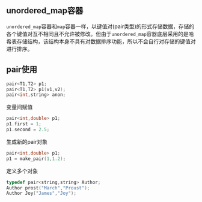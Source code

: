 ## unordered_map容器

`unordered_map`容器和`map`容器一样，以键值对(pair类型)的形式存储数据，存储的各个键值对互不相同且不允许被修改。但由于`unordered_map`容器底层采用的是哈希表存储结构，该结构本身不具有对数据排序功能，所以不会自行对存储的键值对进行排序。



## pair使用

```c++
pair<T1,T2> p1;
pair<T1,T2> p1(v1,v2);
pair<int,string> anon;

```

变量间赋值

```c++
pair<int,double> p1;
p1.first = 1;
p1.second = 2.5;


```

生成新的pair对象

``` c++
pair<int,double> p1;
p1 = make_pair(1,1.2);
```

定义多个对象

```c++
typedef pair<string,string> Author;
Author prost("March","Proust");
Author Joy("James","Joy");
```

